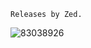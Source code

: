     Releases by Zed.        


![83038926](https://github.com/Zed9K/Roms_By_Zed/assets/31599865/a7da9af0-5c23-490d-9a44-2c00875367fe)
